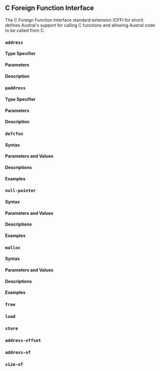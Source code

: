 ## C Foreign Function Interface

The C Foreign Function Interface standard extension (CFFI for short) defines
Austral's support for calling C functions and allowing Austral code to be called
from C.

### `address`

#### Type Specifier

#### Parameters

#### Description

### `paddress`

#### Type Specifier

#### Parameters

#### Description

### `defcfun`

#### Syntax

#### Parameters and Values

#### Descriptions

#### Examples

### `null-pointer`

#### Syntax

#### Parameters and Values

#### Descriptions

#### Examples

### `malloc`

#### Syntax

#### Parameters and Values

#### Descriptions

#### Examples

### `free`

### `load`

### `store`

### `address-offset`

### `address-of`

### `size-of`
